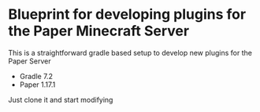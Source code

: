 # Blueprint for developing plugins for the Paper Minecraft Server

This is a straightforward gradle based setup to develop new plugins for the Paper Server

- Gradle 7.2
- Paper 1.17.1

Just clone it and start modifying
